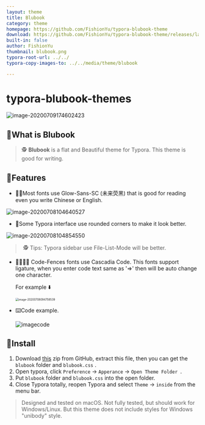```yaml
---
layout: theme
title: Blubook
category: theme
homepage: https://github.com/FishionYu/typora-blubook-theme
download: https://github.com/FishionYu/typora-blubook-theme/releases/latest
built-in: false
author: FishionYu
thumbnail: blubook.png
typora-root-url: ../../
typora-copy-images-to: ../../media/theme/blubook

---
```


# typora-blubook-themes

![image-20200709174602423](../../media/theme/blubook/imagecover.png)

## 📘What is Blubook

> 🕵️ **Blubook** is a flat and Beautiful theme for Typora. This theme is good for writing. 

## 🌠Features

- 📝📖Most fonts use Glow-Sans-SC (未来荧黑) that is good for reading even you write Chinese or English.

![image-20200708104640527](../../media/theme/blubook/image-1.png)

- 🎨Some Typora interface use rounded corners to make it look better.

![image-20200708104854550](../../media/theme/blubook/image-2.png)

> ​	🕵️ Tips: Typora sidebar use File-List-Mode will be better.

- 👨‍💻‍👩‍💻 Code-Fences fonts use Cascadia Code. This fonts support ligature, when you enter code text same as  '=>'  then will be auto change one character.

   For example ⬇️

   <img src="https://cdn.jsdelivr.net/gh/FishionYu/Rayyu-sPic@master/img/image-20200708094758539.png" alt="image-20200708094758539" style="zoom:50%;" />

- ⌨️Code example.

   ![imagecode](../../media/theme/blubook/image-3.png)

## 🔨Install

1. Download [this](https://github.com/FishionYu/typora-blubook-theme/releases/latest) zip from GitHub, extract this file, then you can get the `blubook` folder and `blubook.css` .
2. Open typora, click `Preference` → `Apperance` → `Open Theme Folder `.
3. Put `blubook` folder and `blubook.css` into the open folder.
4. Close Typora totally, reopen Typora and select `Theme` → `inside` from the menu bar.





> Designed and tested on macOS. Not fully tested, but should work for Windows/Linux. But this theme does not include styles for Windows "unibody" style.